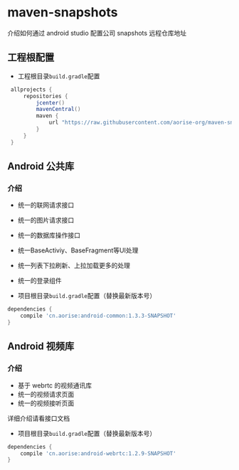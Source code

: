 # maven-snapshots
介绍如何通过 android studio 配置公司 snapshots 远程仓库地址

## 工程根配置 

- 工程根目录`build.gradle`配置    
```gradle
 allprojects {
     repositories {
         jcenter()
         mavenCentral()
         maven {
             url "https://raw.githubusercontent.com/aorise-org/maven-snapshots/master"
         }
     }
 }
```

## Android 公共库

### 介绍
- 统一的联网请求接口
- 统一的图片请求接口
- 统一的数据库操作接口
- 统一BaseActiviy、BaseFragment等UI处理
- 统一列表下拉刷新、上拉加载更多的处理
- 统一的登录组件


- 项目根目录`build.gradle`配置（替换最新版本号）    
```gradle
dependencies {
    compile 'cn.aorise:android-common:1.3.3-SNAPSHOT'
}
```

## Android 视频库

### 介绍
- 基于 webrtc 的视频通讯库
- 统一的视频请求页面
- 统一的视频接听页面

详细介绍请看接口文档


- 项目根目录`build.gradle`配置（替换最新版本号）    
```gradle
dependencies {
    compile 'cn.aorise:android-webrtc:1.2.9-SNAPSHOT'
}
```
